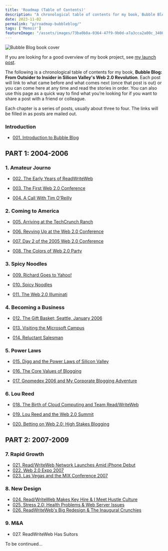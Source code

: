 ```yaml
---
title: 'Roadmap (Table of Contents)'
description: "A chronological table of contents for my book, Bubble Blog: From Outsider to Insider in Silicon Valley's Web 2.0 Revolution."
date: 2023-11-02
permalink: "p/roadmap-bubbleblog/"
tags: ['Memoir']
featureImage: "/assets/images/73ba0b8a-0364-47f9-9b0d-a7a3cca2a00c_3400x2134.jpg"
---
```

![Bubble Blog book cover](/assets/images/73ba0b8a-0364-47f9-9b0d-a7a3cca2a00c_3400x2134.jpg "Bubble Blog book cover")

If you are looking for a good overview of my book project, see [my launch post](/p/bubble-blog-web20-memoir).

The following is a chronological table of contents for my book, **Bubble Blog: From Outsider to Insider in Silicon Valley's Web 2.0 Revolution**. Each post will link to what came before and what comes next (once that post is out) or you can come here at any time and read the stories in order. You can also use this page as a quick way to find what you’re looking for if you want to share a post with a friend or colleague.

Each chapter is a series of posts, usually about three to four. The links will be filled in as posts are mailed out.



### Introduction

*   [001\. Introduction to Bubble Blog](/p/introduction-to-bubble-blog-book)
    

PART 1: 2004-2006
---------------

### 1\. Amateur Journo

*   [002\. The Early Years of ReadWriteWeb](/p/the-early-years-of-readwriteweb)
    
*   [003\. The First Web 2.0 Conference](/p/the-first-web-20-conference-2004)
    
*   [004\. A Call With Tim O'Reilly](/p/call-with-tim-oreilly-2004)
    

### 2\. Coming to America

*   [005\. Arriving at the TechCrunch Ranch](/p/005-arriving-at-the-techcrunch-ranch)
    
*   [006\. Revving Up at the Web 2.0 Conference](/p/006-revving-up-2005-web-20-conference)
    
*   [007\. Day 2 of the 2005 Web 2.0 Conference](/p/007-2005-web-20-conference-day-2)
    
*   [008\. The Colors of Web 2.0 Party](/p/008-the-colors-of-web-20-party)
    

### 3\. Spicy Noodles

*   [009\. Richard Goes to Yahoo!](/p/009-richard-goes-to-yahoo)
    
*   [010\. Spicy Noodles](/p/010-spicy-noodles)
    
*   [011\. The Web 2.0 Illuminati](/p/011-the-web-20-illuminati)
    

### 4\. Becoming a Business

*   [012\. The Gift Basket; Seattle, January 2006](/p/012-gift-basket-seattle-january-2006)
    
*   [013\. Visiting the Microsoft Campus](/p/013-visiting-the-microsoft-campus)
    
*   [014\. Reluctant Salesman](/p/014-the-sponsor-ads-era-2006)

### 5\. Power Laws

*   [015\. Digg and the Power Laws of Silicon Valley](/p/015-digg-power-laws-of-silicon-valley)

*   [016\. The Core Values of Blogging](/p/016-the-core-values-of-blogging)

*   [017. Gnomedex 2006 and My Corporate Blogging Adventure](/p/017-gnomedex-2006-corporate-blogging)
    
### 6\. Lou Reed

*   [018\. The Birth of Cloud Computing and Team Read/WriteWeb](/p/018-birth-of-cloud-computing/)

*   [019\. Lou Reed and the Web 2.0 Summit](/p/019-web20-summit-2006-lou-reed/)

*   [020\. Betting on Web 2.0: High Stakes Blogging](/p/020-betting-on-web20/)

PART 2: 2007-2009
---------------

### 7\. Rapid Growth

*   [021\. Read/WriteWeb Network Launches Amid iPhone Debut](/p/021-iphone-debut-2007-rww-network/)
*   [022\. Web 2.0 Expo 2007](/p/022-web20-expo-2007/)
*   [023\. Las Vegas and the MIX Conference 2007](/p/023-microsoft-mix-2007/)

### 8\. New Design

*   [024\. Read/WriteWeb Makes Key Hire & I Meet Hustle Culture](/p/024-readwriteweb-key-hire-hustle-culture/)
*   [025\. Stress 2.0: Health Problems & Web Server Issues](/p/025-health-problems-server-issues/)
*   [026\. ReadWriteWeb's Big Redesign & The Inaugural Crunchies](/p/026-rww-redesign-2007-crunchies/)

### 9\. M&A

*   027\. ReadWriteWeb Has Suitors

To be continued…
